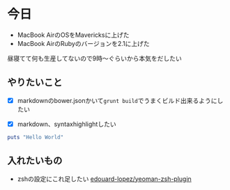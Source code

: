 # 今日
- MacBook AirのOSをMavericksに上げた
- MacBook AirのRubyのバージョンを2.1に上げた

昼寝てて何も生産してないので9時〜ぐらいから本気をだしたい

## やりたいこと
- [x] markdownのbower.jsonかいて`grunt build`でうまくビルド出来るようにしたい
- [x] markdown、syntaxhighlightしたい


``` ruby
puts "Hello World"
```

## 入れたいもの
- zshの設定にこれ足したい [edouard-lopez/yeoman-zsh-plugin](https://github.com/edouard-lopez/yeoman-zsh-plugin)
